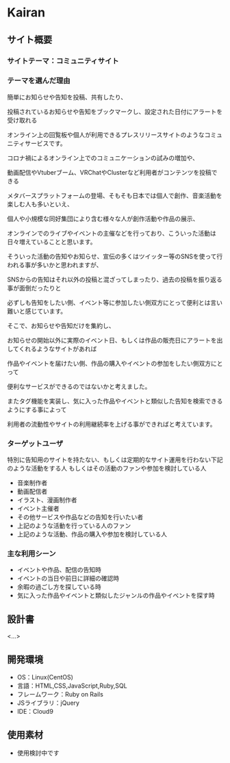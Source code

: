 # Kairan

## サイト概要

### サイトテーマ：コミュニティサイト

### テーマを選んだ理由
簡単にお知らせや告知を投稿、共有したり、

投稿されているお知らせや告知をブックマークし、設定された日付にアラートを受け取れる

オンライン上の回覧板や個人が利用できるプレスリリースサイトのようなコミュニティサービスです。



コロナ禍によるオンライン上でのコミュニケーションの試みの増加や、

動画配信やVtuberブーム、VRChatやClusterなど利用者がコンテンツを投稿できる

メタバースプラットフォームの登場、そもそも日本では個人で創作、音楽活動を楽しむ人も多いといえ、

個人や小規模な同好集団により含む様々な人が創作活動や作品の展示、

オンラインでのライブやイベントの主催などを行っており、こういった活動は日々増えていることと思います。



そういった活動の告知やお知らせ、宣伝の多くはツイッター等のSNSを使って行われる事が多いかと思われますが、

SNSからの告知はそれ以外の投稿と混ざってしまったり、過去の投稿を振り返る事が面倒だったりと

必ずしも告知をしたい側、イベント等に参加したい側双方にとって便利とは言い難いと感じています。



そこで、お知らせや告知だけを集約し、

お知らせの開始以外に実際のイベント日、もしくは作品の販売日にアラートを出してくれるようなサイトがあれば

作品やイベントを届けたい側、作品の購入やイベントの参加をしたい側双方にとって

便利なサービスができるのではないかと考えました。

またタグ機能を実装し、気に入った作品やイベントと類似した告知を検索できるようにする事によって

利用者の流動性やサイトの利用継続率を上げる事ができればと考えています。



### ターゲットユーザ
特別に告知用のサイトを持たない、もしくは定期的なサイト運用を行わない下記のような活動をする人
もしくはその活動のファンや参加を検討している人

- 音楽制作者
- 動画配信者
- イラスト、漫画制作者
- イベント主催者
- その他サービスや作品などの告知を行いたい者
- 上記のような活動を行っている人のファン
- 上記のような活動、作品の購入や参加を検討している人

### 主な利用シーン
- イベントや作品、配信の告知時
- イベントの当日や前日に詳細の確認時
- 余暇の過ごし方を探している時
- 気に入った作品やイベントと類似したジャンルの作品やイベントを探す時

## 設計書
<...>

## 開発環境
- OS：Linux(CentOS)
- 言語：HTML,CSS,JavaScript,Ruby,SQL
- フレームワーク：Ruby on Rails
- JSライブラリ：jQuery
- IDE：Cloud9

## 使用素材
- 使用検討中です